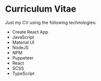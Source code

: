 # Curriculum Vitae

Just my CV using the following technologies:

* Create React App
* JavaScript
* Material UI
* NodeJS
* NPM
* Puppeteer
* React
* SCSS
* TypeScript
